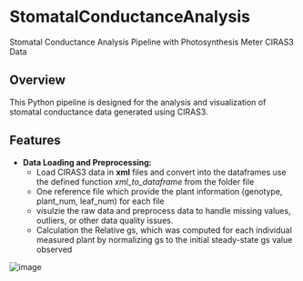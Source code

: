 # StomatalConductanceAnalysis
Stomatal Conductance Analysis Pipeline with Photosynthesis Meter CIRAS3 Data

## Overview

This Python pipeline is designed for the analysis and visualization of stomatal conductance data generated using CIRAS3. 

## Features

- **Data Loading and Preprocessing:**
  - Load CIRAS3 data in **xml** files and convert into the dataframes use the defined function *xml_to_dataframe* from the folder file
  - One reference file which provide the plant information (genotype, plant_num, leaf_num) for each file
  - visulzie the raw data and preprocess data to handle missing values, outliers, or other data quality issues.
  - Calculation the Relative gs, which was computed for each individual measured plant by normalizing gs to the initial steady-state gs value observed

![image](https://github.com/LeLiu552/StomatalConductanceAnalysis/assets/73537116/db848a54-4998-4b8e-8cd7-9c0e056a1497)
